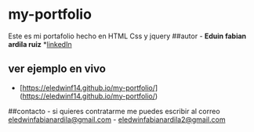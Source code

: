 # my-portfolio
Este es mi portafolio hecho en HTML Css y jquery
##autor -
**Eduin fabian ardila ruiz**
*[linkedIn](https://www.linkedin.com/in/eduin-fabian-ardila-ruiz-54a46722b)

## ver ejemplo en vivo
- [https://eledwinf14.github.io/my-portfolio/] (https://eledwinf14.github.io/my-portfolio/)

##contacto -
si quieres contratarme me puedes escribir al correo eledwinfabianardila@gmail.com - eledwinfabianardila2@gmail.com

